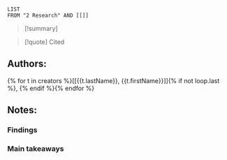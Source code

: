 ```dataview
LIST
FROM "2 Research" AND [[]]

```


>[!summary]

>[!quote] Cited
## Authors:
{% for t in creators %}[[{{t.lastName}}, {{t.firstName}}]]{% if not loop.last %}, {% endif %}{% endfor %}

## Notes:

### Findings

### Main takeaways